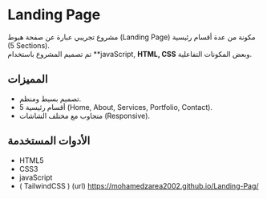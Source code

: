 # Landing Page

مشروع تجريبي عبارة عن صفحة هبوط (Landing Page) مكونة من عدة أقسام رئيسية (5 Sections).  
تم تصميم المشروع باستخدام  **javaScript, **HTML, CSS** وبعض المكونات التفاعلية.

##  المميزات
- تصميم بسيط ومنظم.
- 5 أقسام رئيسية (Home, About, Services, Portfolio, Contact).
- متجاوب مع مختلف الشاشات (Responsive).

## الأدوات المستخدمة
- HTML5
- CSS3
- javaScript
- ( TailwindCSS )
  (url) https://mohamedzarea2002.github.io/Landing-Pag/
